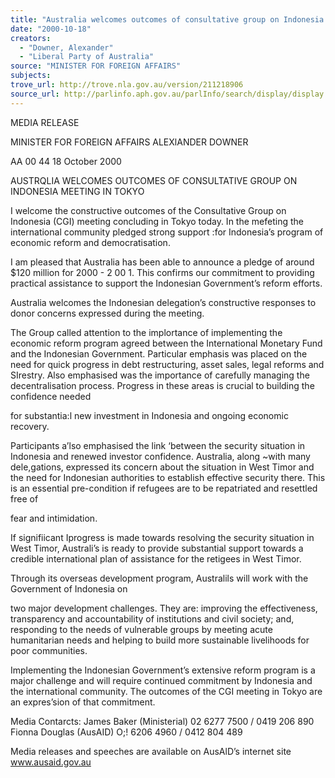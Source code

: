 ```yaml
---
title: "Australia welcomes outcomes of consultative group on Indonesia meeting in Tokyo."
date: "2000-10-18"
creators:
  - "Downer, Alexander"
  - "Liberal Party of Australia"
source: "MINISTER FOR FOREIGN AFFAIRS"
subjects:
trove_url: http://trove.nla.gov.au/version/211218906
source_url: http://parlinfo.aph.gov.au/parlInfo/search/display/display.w3p;query=Id%3A%22media/pressrel/M4P26%22
---
```


  MEDIA RELEASE 

  MINISTER FOR FOREIGN AFFAIRS   ALEXlANDER DOWNER 

  AA 00 44 18 October 2000 

  AUSTRQLIA WELCOMES OUTCOMES OF CONSULTATIVE GROUP ON   INDONESIA MEETING IN TOKYO 

  I welcome the constructive outcomes of the Consultative Group on Indonesia (CGI) meeting   concluding in Tokyo today. In the mefeting the international community pledged strong   support :for Indonesia’s program of economic reform and democratisation. 

  I am pleased that Australia has been able to announce a pledge of around $120 million for   2000 - 2 00 1. This confirms our commitment to providing practical assistance to support the   Indonesian Government’s reform efforts. 

  Australia welcomes the Indonesian delegation’s constructive responses to donor concerns   expressed during the meeting. 

  The Group called attention to the implortance of implementing the economic reform program   agreed between the International Monetary Fund and the Indonesian Government. Particular   emphasis was placed on the need for quick progress in debt restructuring, asset sales, legal   reforms and SIrestry. Also emphasised was the importance of carefully managing the   decentralisation process. Progress in these areas is crucial to building the confidence needed 

  for substantia:l new investment in Indonesia and ongoing economic recovery. 

  Participants a’lso emphasised the link ‘between the security situation in Indonesia and renewed   investor confidence. Australia, along ~with many dele,gations, expressed its concern about the   situation in West Timor and the need for Indonesian authorities to establish effective security   there. This is an essential pre-condition if refugees are to be repatriated and resettled free of 

  fear and intimidation. 

  If signifiicant Iprogress is made towards resolving the security situation in West Timor,   Australi’s is ready to provide substantial support towards a credible international plan of   assistance for the retigees in West Timor. 

  Through its overseas development program, Australils will work with the Government of   Indonesia on 

  two major development challenges. They are: improving the effectiveness,   transparency and accountability of institutions and civil society; and, responding to the needs   of vulnerable groups by meeting acute humanitarian needs and helping to build more   sustainable livelihoods for poor communities. 

  Implementing the Indonesian Government’s extensive reform program is a major challenge   and will require continued commitment by Indonesia and the international community. The   outcomes of the CGI meeting in Tokyo are an expres’sion of that commitment. 

  Media Contarcts: James Baker (Ministerial) 02 6277 7500 / 0419 206 890   Fionna Douglas (AusAID) O;! 6206 4960 / 0412 804 489 

  Media releases and speeches are available on AusAlD’s internet site www.ausaid.gov.au 

